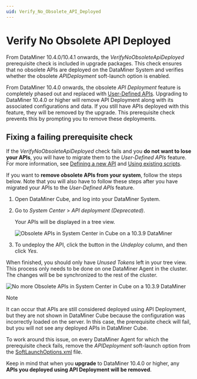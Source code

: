 ```yaml
---
uid: Verify_No_Obsolete_API_Deployed
---
```


# Verify No Obsolete API Deployed

From DataMiner 10.4.0/10.4.1 onwards<!--RN 37825-->, the *VerifyNoObsoleteApiDeployed* prerequisite check is included in upgrade packages. This check ensures that no obsolete APIs are deployed on the DataMiner System and verifies whether the obsolete *APIDeployment* soft-launch option is enabled.

From DataMiner 10.4.0 onwards, the obsolete *API Deployment* feature is completely phased out and replaced with [User-Defined APIs](xref:UD_APIs). Upgrading to DataMiner 10.4.0 or higher will remove API Deployment along with its associated configurations and data. If you still have APIs deployed with this feature, they will be removed by the upgrade. This prerequisite check prevents this by prompting you to remove these deployments.

## Fixing a failing prerequisite check

If the *VerifyNoObsoleteApiDeployed* check fails and you **do not want to lose your APIs**, you will have to migrate them to the *User-Defined APIs* feature. For more information, see [Defining a new API](xref:UD_APIs_Define_New_API) and [Using existing scripts](xref:UD_APIs_Using_existing_scripts).

If you want to **remove obsolete APIs from your system**, follow the steps below. Note that you will also have to follow these steps after you have migrated your APIs to the *User-Defined APIs* feature.

1. Open DataMiner Cube, and log into your DataMiner System.

1. Go to *System Center* > *API deployment (Deprecated)*.

   Your APIs will be displayed in a tree view.

   ![Obsolete APIs in System Center in Cube on a 10.3.9 DataMiner](~/dataminer/images/UDAPIS_Migration_1.jpg)

1. To undeploy the API, click the button in the *Undeploy* column, and then click *Yes*.

When finished, you should only have *Unused Tokens* left in your tree view. This process only needs to be done on one DataMiner Agent in the cluster. The changes will be be synchronized to the rest of the cluster.

![No more Obsolete APIs in System Center in Cube on a 10.3.9 DataMiner](~/dataminer/images/UDAPIS_Migration_2.jpg)

> [!NOTE]
> It can occur that APIs are still considered deployed using API Deployment, but they are not shown in DataMiner Cube because the configuration was incorrectly loaded on the server. In this case, the prerequisite check will fail, but you will not see any deployed APIs in DataMiner Cube.
>
> To work around this issue, on every DataMiner Agent for which the prerequisite check fails, remove the *APIDeployment* soft-launch option from the [SoftLaunchOptions.xml](xref:Overview_of_Soft_Launch_Options) file.
>
> Keep in mind that when you **upgrade** to DataMiner 10.4.0 or higher, any **APIs you deployed using API Deployment will be removed**.